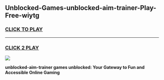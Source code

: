 
## Unblocked-Games-unblocked-aim-trainer-Play-Free-wiytg
<h3>
<a href="https://premium76.site?title=unblocked-aim-trainer&ref=18A1">CLICK TO PLAY</a></h3>
<hr>

<h3>
<a href="https://premium76.site?title=unblocked-aim-trainer&ref=18A1">CLICK 2 PLAY</a>
  
</h3>

<a href="https://premium76.site?title=unblocked-aim-trainer&ref=18A1"><img src="https://clearcache.store/games.png"></a>


**unblocked-aim-trainer games unblocked: Your Gateway to Fun and Accessible Online Gaming**
